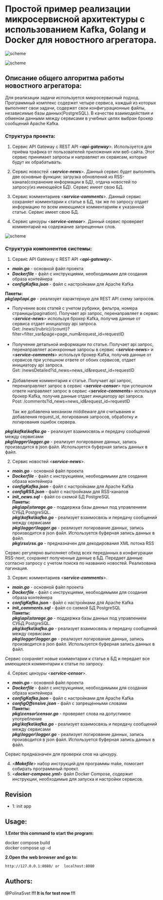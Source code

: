   

# Простой пример реализации микросервисной архитектуры с использованием Kafka, Golang и Docker для новостного агрегатора.

![scheme](./zdocs/img1.jpg)

![scheme](./zdocs/img2.jpg)

## Описание общего алгоритма работы новостного агрегатора:
  Для реализации задачи используется микросервисный подход.  Программный комплекс содержет четыре сервиса, каждый из которых выполняет свои задачи, содержет свои конфигурационные файлы, независимые базы данных(PostgreSQL). В качестве взаимодействия и обменом данными между сервисами в учебных целях выбран брокер сообщений Apache Kafka.
###  Структура проекта:
1.  Сервис API Gateway с REST API <***api-gateway***>. Используется для приёма трафика от пользователей приложения или веб-сайта. Этот сервис принимает запросы и направляет их сервисам, которые будут их обрабатывать.

2.  Сервис новостей <***service-news***>.  Данный сервис будет выполнять две основные функции: загрузка обновлений из RSS-канала(сохранение информации в БД), отдача новостей по запросу(из имеющейся БД). Сервис имеет свою БД.
    
3.  Сервис комментариев <***service-comments***>.  Данный сервис сохраняет комментарии к статье в БД, так же по запросу отдает информацию по всем имеющимся комментариям к указанной статье. Сервис имеет свою БД.
    
4.  Сервис цензуры <***service-censor***>. Данный сервис проверяет комментарий на содержание запрещенных слов.
    
![scheme](./zdocs/scheme.jpg)

###  Структура компонентов системы:
1.  Сервис API Gateway с REST API <***api-gateway***>. <br>
- ***main.go*** - основной файл проекта<br>
- ***Dockerfile*** - файл с инструкциями, необходимыми для создания образа контейнера<br>
- ***configKafka.json*** - файл с настройками для Apache Kafka<br>

**Пакеты:**<br>
***pkg\api\api.go*** - реализует характерную для REST API схему запросов. <br>
- Получение всех статей с учетом рубрики, фильтра, номера страницы(pagination). Получает api запрос, перенаправляет в сервис  <***service-news***> используя брокер Kafka, получив данные от сервиса отдает инициатору api запроса.<br>
Get: /news/{rubric}/{count}?filter=filter_var&page=page_num&request_id=requestID<br><br>
- Получение детальной информации по статье. Получает api запрос, перенаправляет асинхронные запросы в сервис  <***service-news***> и <***service-comments***> используя брокер Kafka, получив данные от сервисов при успешном ответе от обоих сервисов, отдает инициатору api запроса.<br>
Get: /newsDetailed?id_news=news_id&request_id=requestID<br><br>
- Добавление комментария к статье. Получает api запрос, перенаправляет запрос в сервис  <***service-censor***> при успешном ответе направляет запрос  в сервис <***service-comments***> используя брокер Kafka, получив данные отдает инициатору api запроса.<br>
Post: /comments?id_news=news_id&request_id=requestID<br><br>
Так же добавлена механизм middleware для считывания и добавления request_id, логирования запросов, обработку и логирования ошибок сервера.<br>

***pkg\kafka\kafka.go*** - реализует взаимосвязь и передачу сообщений между сервисами <br>
***pkg\logger\logger.go*** - реализует логирование данных, запись производится в json файл. Используется буферная запись данных в файл.<br>

2.  Сервис новостей <***service-news***>. 
- ***main.go*** - основной файл проекта<br>
- ***Dockerfile*** - файл с инструкциями, необходимыми для создания образа контейнера<br>
- ***configKafka.json*** - файл с настройками для Apache Kafka<br>
- ***configRSS.json*** - файл с настройками для RSS-каналов<br>
- ***init_news.sql*** - файл со схемой БД PostgreSQL<br>
**Пакеты:**<br>
***pkg\api\storage.go*** - поддержка базы данных под управлением СУБД PostgreSQL. <br>
***pkg\kafka\kafka.go*** - реализует взаимосвязь и передачу сообщений между сервисами <br>
***pkg\logger\logger.go*** - реализует логирование данных, запись производится в json файл. Используется буферная запись данных в файл.<br>
***pkg\rss\rss.go*** - предназначен для декодирования XML потока RSS<br>

Сервис регулярно выполняет обход всех переданных в конфигурации RSS-лент, сохраняет полученные данные в БД. Передает данные согласно запросу с учетом поиска по названию новостей. Реализована пагинация.<br>

3.  Сервис комментариев <***service-comments***>.
- ***main.go*** - основной файл проекта<br>
- ***Dockerfile*** - файл с инструкциями, необходимыми для создания образа контейнера<br>
- ***configKafka.json*** - файл с настройками для Apache Kafka<br>
- ***init_comments.sql*** - файл со схемой БД PostgreSQL<br>
**Пакеты:**<br>
***pkg\api\storage.go*** - поддержка базы данных под управлением СУБД PostgreSQL. <br>
***pkg\kafka\kafka.go*** - реализует взаимосвязь и передачу сообщений между сервисами <br>
***pkg\logger\logger.go*** - реализует логирование данных, запись производится в json файл. Используется буферная запись данных в файл.<br>

Сервис сохраняет новые комментарии к статье в БД и передает все имеющиеся комментарии к статье по запросу.<br>

4.  Сервис цензуры <***service-censor***>.
- ***main.go*** - основной файл проекта<br>
- ***Dockerfile*** - файл с инструкциями, необходимыми для создания образа контейнера<br>
- ***configKafka.json*** - файл с настройками для Apache Kafka<br>
- ***configOffensive.json*** - файл с запрещенными словами<br>
**Пакеты:**<br>
***pkg\censor\censor.go*** - проверяет слова на допустимое употребление <br>
***pkg\kafka\kafka.go*** - реализует взаимосвязь и передачу сообщений между сервисами <br>
***pkg\logger\logger.go*** - реализует логирование данных, запись производится в json файл. Используется буферная запись данных в файл.<br>

Сервис предназначен для проверки слов на цензуру.<br>

4. <***Makefile***> набор инструкций для программы make, помогает собирать программный проект.
5. <***docker-compose.yml***> файл Docker Compose, содержит инструкции, необходимые для запуска и настройки сервисов.
 
## Revision
- 1: init app
   

## Usage:
**1.Enter this command to start the program:**

docker compose build <br>
docker compose up -d <br>

**2.Open the web browser and go to:**
```sh
http://127.0.0.1:8080/ or  localhost:8080
```
## Authors:
@PolinaSvet
**!!! It is for test now !!!**